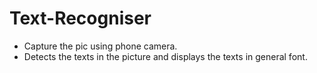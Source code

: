 # Text-Recogniser
- Capture the pic using phone camera.
- Detects the texts in the picture and displays the texts in general font.
